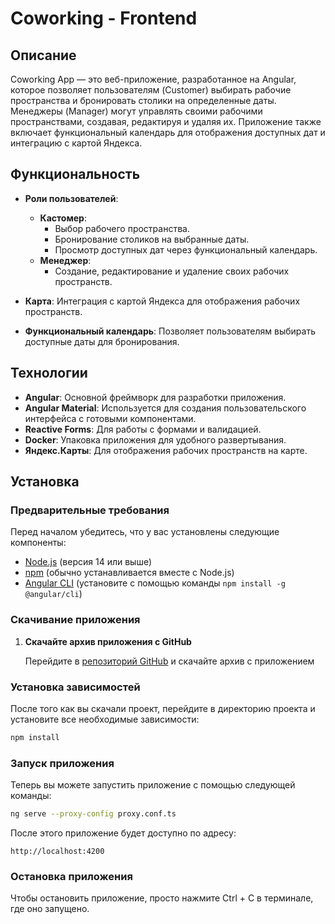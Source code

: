 # Coworking - Frontend

## Описание

Coworking App — это веб-приложение, разработанное на Angular, которое позволяет пользователям (Customer) выбирать рабочие пространства и бронировать столики на определенные даты. Менеджеры (Manager) могут управлять своими рабочими пространствами, создавая, редактируя и удаляя их. Приложение также включает функциональный календарь для отображения доступных дат и интеграцию с картой Яндекса.

## Функциональность

- **Роли пользователей**:
  - **Кастомер**: 
    - Выбор рабочего пространства.
    - Бронирование столиков на выбранные даты.
    - Просмотр доступных дат через функциональный календарь.
  - **Менеджер**: 
    - Создание, редактирование и удаление своих рабочих пространств.

- **Карта**: Интеграция с картой Яндекса для отображения рабочих пространств.

- **Функциональный календарь**: Позволяет пользователям выбирать доступные даты для бронирования.

## Технологии

- **Angular**: Основной фреймворк для разработки приложения.
- **Angular Material**: Используется для создания пользовательского интерфейса с готовыми компонентами.
- **Reactive Forms**: Для работы с формами и валидацией.
- **Docker**: Упаковка приложения для удобного развертывания.
- **Яндекс.Карты**: Для отображения рабочих пространств на карте.

## Установка

### Предварительные требования

Перед началом убедитесь, что у вас установлены следующие компоненты:

- [Node.js](https://nodejs.org/) (версия 14 или выше)
- [npm](https://www.npmjs.com/) (обычно устанавливается вместе с Node.js)
- [Angular CLI](https://angular.io/cli) (установите с помощью команды `npm install -g @angular/cli`)

### Скачивание приложения

1. **Скачайте архив приложения с GitHub**

   Перейдите в [репозиторий GitHub](<URL вашего репозитория>) и скачайте архив с приложением
### Установка зависимостей
   После того как вы скачали проект, перейдите в директорию проекта и установите все необходимые зависимости:

```bash
npm install
```
### Запуск приложения
Теперь вы можете запустить приложение с помощью следующей команды:

```bash
ng serve --proxy-config proxy.conf.ts
```
После этого приложение будет доступно по адресу:
```
http://localhost:4200
```
### Остановка приложения
Чтобы остановить приложение, просто нажмите Ctrl + C в терминале, где оно запущено.
